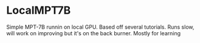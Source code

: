 # LocalMPT7B
Simple MPT-7B runnin on local GPU. Based off several tutorials.
Runs slow, will work on improving but it's on the back burner.
Mostly for learning
